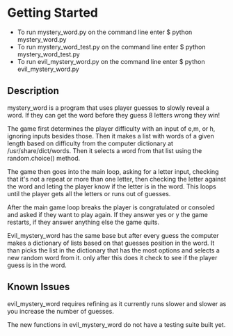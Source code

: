 # Getting Started
* To run mystery_word.py on the command line enter $ python mystery_word.py
* To run mystery_word_test.py on the command line enter $ python mystery_word_test.py
* To run evil_mystery_word.py on the command line enter $ python evil_mystery_word.py

## Description

mystery_word is a program that uses player guesses to slowly reveal a word.  If they can get the word before they guess 8 letters wrong they win!  

The game first determines the player difficulty with an input of e,m, or h, ignoring inputs besides those.  Then it makes a list with words of a given length based on difficulty from the computer dictionary at /usr/share/dict/words.  Then it selects a word from that list using the random.choice() method.

The game then goes into the main loop, asking for a letter input, checking that it's not a repeat or more than one letter, then checking the letter against the word and leting the player know if the letter is in the word.  This loops until the player gets all the letters or runs out of guesses.  

After the main game loop breaks the player is congratulated or consoled and asked if they want to play again.  If they answer yes or y the game restarts, if they answer anything else the game quits.

Evil_mystery_word has the same base but after every guess the computer makes a dictionary of lists based on that guesses position in the word.  It than picks the list in the dictionary that has the most options and selects a new random word from it.  only after this does it check to see if the player guess is in the word.

## Known Issues

evil_mystery_word requires refining as it currently runs slower and slower as you increase the number of guesses.

The new functions in evil_mystery_word do not have a testing suite built yet.
